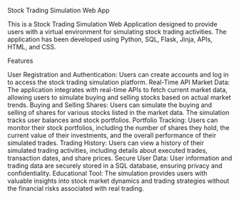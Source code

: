 Stock Trading Simulation Web App

This is a Stock Trading Simulation Web Application designed to provide users with a virtual environment for simulating stock trading activities. The application has been developed using Python, SQL, Flask, Jinja, APIs, HTML, and CSS.

Features

User Registration and Authentication: Users can create accounts and log in to access the stock trading simulation platform.
Real-Time API Market Data: The application integrates with real-time APIs to fetch current market data, allowing users to simulate buying and selling stocks based on actual market trends.
Buying and Selling Shares: Users can simulate the buying and selling of shares for various stocks listed in the market data. The simulation tracks user balances and stock portfolios.
Portfolio Tracking: Users can monitor their stock portfolios, including the number of shares they hold, the current value of their investments, and the overall performance of their simulated trades.
Trading History: Users can view a history of their simulated trading activities, including details about executed trades, transaction dates, and share prices.
Secure User Data: User information and trading data are securely stored in a SQL database, ensuring privacy and confidentiality.
Educational Tool: The simulation provides users with valuable insights into stock market dynamics and trading strategies without the financial risks associated with real trading.
